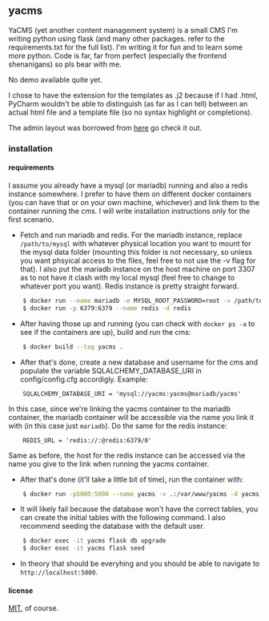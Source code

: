 ## yacms

YaCMS (yet another content management system) is a small CMS I'm writing python using flask (and many other packages. 
refer to the requirements.txt for the full list). I'm writing it for fun and to learn some more python. Code is far, 
far from perfect (especially the frontend shenanigans) so pls bear with me.

No demo available quite yet.

I chose to have the extension for the templates as .j2 because if I had .html, PyCharm wouldn't be able to distinguish
(as far as I can tell) between an actual html file and a template file (so no syntax highlight or completions). 

The admin layout was borrowed from [here](https://github.com/ConsoleTVs/UIAdmin) go check it out.

### installation

#### requirements

I assume you already have a mysql (or mariadb) running and also a redis instance somewhere. I prefer to have them on
different docker containers (you can have that or on your own machine, whichever) and link them to the container
running the cms. I will write installation instructions only for the first scenario.

- Fetch and run mariadb and redis. For the mariadb instance, replace `/path/to/mysql` with whatever physical location
you want to mount for the mysql data folder (mounting this folder is not necessary, so unless you want phsyical access 
to the files, feel free to not use the -v flag for that). I also put the mariadb instance on the host machine on port
3307 as to not have it clash with my local mysql (feel free to change to whatever port you want). Redis instance is 
pretty straight forward.

```bash
    $ docker run --name mariadb -e MYSQL_ROOT_PASSWORD=root -v /path/to/mysql:/var/lib/mysql -d -p 3307:3306 --net n mariadb:10.3.0
    $ docker run -p 6379:6379 --name redis -d redis
```

- After having those up and running (you can check with `docker ps -a` to see if the containers are up), build and run
the cms:

```bash
    $ docker build --tag yacms .
```

- After that's done, create a new database and username for the cms and populate the variable SQLALCHEMY_DATABASE_URI in 
config/config.cfg accordigly. Example:

```
    SQLALCHEMY_DATABASE_URI = 'mysql://yacms:yacms@mariadb/yacms'
```

In this case, since we're linking the yacms container to the mariadb container, the mariadb container will be accessible
via the name you link it with (in this case just `mariadb`). Do the same for the redis instance:

```
    REDIS_URL = 'redis://:@redis:6379/0'
```

Same as before, the host for the redis instance can be accessed via the name you give to the link when running the yacms
container.

- After that's done (it'll take a little bit of time), run the container with:

```bash
    $ docker run -p5000:5000 --name yacms -v .:/var/www/yacms -d yacms
```

- It will likely fail because the database won't have the correct tables, you can create the initial tables with the 
following command. I also recommend seeding the database with the default user.

```bash
    $ docker exec -it yacms flask db upgrade
    $ docker exec -it yacms flask seed
```

- In theory that should be everyhing and you should be able to navigate to `http://localhost:5000`.

#### license

[MIT](LICENSE.md), of course.